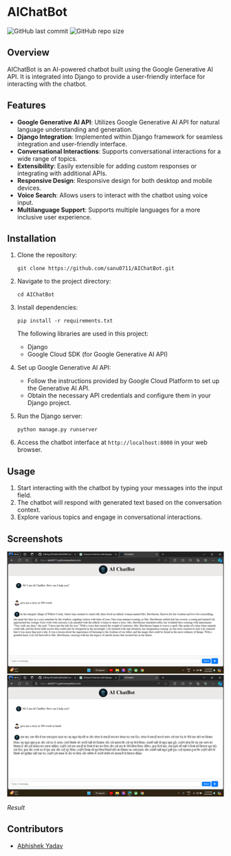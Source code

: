 # AIChatBot

![GitHub last commit](https://img.shields.io/github/last-commit/sanu0711/AIChatBot)
![GitHub repo size](https://img.shields.io/github/repo-size/sanu0711/AIChatBot)

## Overview

AIChatBot is an AI-powered chatbot built using the Google Generative AI API. It is integrated into Django to provide a user-friendly interface for interacting with the chatbot.

## Features

- **Google Generative AI API**: Utilizes Google Generative AI API for natural language understanding and generation.
- **Django Integration**: Implemented within Django framework for seamless integration and user-friendly interface.
- **Conversational Interactions**: Supports conversational interactions for a wide range of topics.
- **Extensibility**: Easily extensible for adding custom responses or integrating with additional APIs.
- **Responsive Design**: Responsive design for both desktop and mobile devices.
- **Voice Search**: Allows users to interact with the chatbot using voice input.
- **Multilanguage Support**: Supports multiple languages for a more inclusive user experience.


## Installation

1. Clone the repository:

    ```
    git clone https://github.com/sanu0711/AIChatBot.git
    ```

2. Navigate to the project directory:

    ```
    cd AIChatBot
    ```

3. Install dependencies:

    ```
    pip install -r requirements.txt
    ```

    The following libraries are used in this project:
    - Django
    - Google Cloud SDK (for Google Generative AI API)

4. Set up Google Generative AI API:
   
    - Follow the instructions provided by Google Cloud Platform to set up the Generative AI API.
    - Obtain the necessary API credentials and configure them in your Django project.

5. Run the Django server:

    ```
    python manage.py runserver
    ```

6. Access the chatbot interface at `http://localhost:8000` in your web browser.

## Usage

1. Start interacting with the chatbot by typing your messages into the input field.
2. The chatbot will respond with generated text based on the conversation context.
3. Explore various topics and engage in conversational interactions.

## Screenshots

![Screenshot 1](https://github.com/sanu0711/AIChatBot/blob/main/static/images/Screenshot%20(473).png)
![Screenshot 2](https://github.com/sanu0711/AIChatBot/blob/main/static/images/Screenshot%20(474).png)


*Result*


## Contributors

- [Abhishek Yadav](https://github.com/sanu0711)

